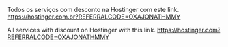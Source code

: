 Todos os serviços com desconto na Hostinger com este link.
https://hostinger.com.br?REFERRALCODE=OXAJONATHMMY

All services with discount on Hostinger with this link.
https://hostinger.com?REFERRALCODE=OXAJONATHMMY
